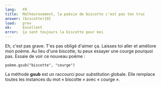 ```yaml
---
lang:   FR
title:  Malheuresement, la poésie de biscotte c'est pas ton truc
answer: (biscotte){0}
load:   prev
ok:     Excellent
error:  Ça sent toujours la biscotte pour moi
---
```


Eh, c'est pas grave. T'es pas obligé d'aimer ça. Laisses toi aller et
améliore mon poème. Au lieu d'une biscotte, tu peux essayer une courge
pourquoi pas. Essaie de voir ce nouveau poème :

    poème.gsub("biscotte", "courge")

La méthode __gsub__ est un raccourci pour *sub*stitution *g*lobale.
Elle remplace toutes les instances du mot « biscotte » avec « courge ».
